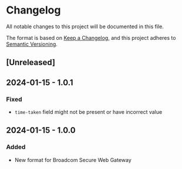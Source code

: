 # Changelog

All notable changes to this project will be documented in this file.

The format is based on [Keep a Changelog](https://keepachangelog.com/en/1.0.0/),
and this project adheres to [Semantic Versioning](https://semver.org/spec/v2.0.0.html).

## [Unreleased]

## 2024-01-15 - 1.0.1

### Fixed

- `time-taken` field might not be present or have incorrect value

## 2024-01-15 - 1.0.0

### Added

- New format for Broadcom Secure Web Gateway
